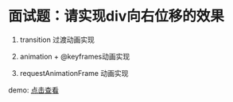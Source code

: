# 面试题：请实现div向右位移的效果

1. transition 过渡动画实现

2. animation + @keyframes动画实现

3. requestAnimationFrame 动画实现

demo: [点击查看](https://sansanshow.github.io/fe-notes/examples/html/8-div-move.html)

